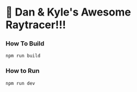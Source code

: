 # 🚀 Dan & Kyle's Awesome Raytracer!!!

### How To Build

```
npm run build
```

### How to Run

```
npm run dev
```
